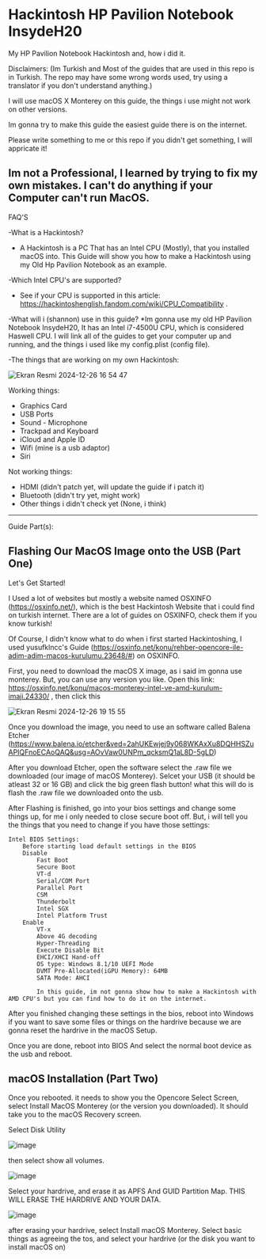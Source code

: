 # Hackintosh HP Pavilion Notebook InsydeH20
My HP Pavilion Notebook Hackintosh and, how i did it.

Disclaimers:
(Im Turkish and Most of the guides that are used in this repo is in Turkish. The repo may have some wrong words used, try using a translator if you don't understand anything.)

I will use macOS X Monterey on this guide, the things i use might not work on other versions.

Im gonna try to make this guide the easiest guide there is on the internet.

Please write something to me or this repo if you didn't get something, I will appricate it!

Im not a Professional, I learned by trying to fix my own mistakes. I can't do anything if your Computer can't run MacOS.
------------------------------------------------------------------------------------------------------------------------------------------
FAQ'S

-What is a Hackintosh?
* A Hackintosh is a PC That has an Intel CPU (Mostly), that you installed macOS into. This Guide will show you how to make a Hackintosh using my Old Hp Pavilion Notebook as an example.

-Which Intel CPU's are supported?
* See if your CPU is supported in this article: https://hackintoshenglish.fandom.com/wiki/CPU_Compatibility .

-What will i (shannon) use in this guide?
*Im gonna use my old HP Pavilion Notebook InsydeH20, It has an Intel i7-4500U CPU, which is considered Haswell CPU. I will link all of the guides to get your computer up and running, and the things i used like my config.plist (config file).

-The things that are working on my own Hackintosh:

![Ekran Resmi 2024-12-26 16 54 47](https://github.com/user-attachments/assets/afc8756d-cd00-401d-8315-84d8540fcddc)

Working things:
* Graphics Card
* USB Ports
* Sound - Microphone
* Trackpad and Keyboard
* iCloud and Apple ID
* Wifi (mine is a usb adaptor)
* Siri

Not working things:
* HDMI (didn't patch yet, will update the guide if i patch it)
* Bluetooth (didn't try yet, might work)
* Other things i didn't check yet (None, i think)
  
------------------------------------------------------------------------------------------------------------------------------------------

Guide Part(s):

Flashing Our MacOS Image onto the USB (Part One)
------------------------------------------------------------------------------------------------------------------------------------------

Let's Get Started!

I Used a lot of websites but mostly a website named OSXINFO (https://osxinfo.net/), which is the best Hackintosh Website that i could find on turkish internet. There are a lot of guides on OSXINFO, check them if you know turkish!

Of Course, I didn't know what to do when i first started Hackintoshing, I used yusufklncc's Guide (https://osxinfo.net/konu/rehber-opencore-ile-adim-adim-macos-kurulumu.23648/#) on OSXINFO. 

First, you need to download the macOS X image, as i said im gonna use monterey. But, you can use any version you like.
Open this link: https://osxinfo.net/konu/macos-monterey-intel-ve-amd-kurulum-imaji.24330/ , then click this

![Ekran Resmi 2024-12-26 19 15 55](https://github.com/user-attachments/assets/a18ab901-fdc3-48a5-a0a4-20a5b06e3c90)

Once you download the image, you need to use an software called Balena Etcher (https://www.balena.io/etcher&ved=2ahUKEwjej9y068WKAxXu8DQHHSZuAPIQFnoECAoQAQ&usg=AOvVaw0UNPm_qcksmQ1aL8D-5gLD)

After you download Etcher, open the software select the .raw file we downloaded (our image of macOS Monterey). Selcet your USB (it should be atleast 32 or 16 GB) and click the big green flash button! what this will do is flash the .raw file we downloaded onto the usb.

After Flashing is finished, go into your bios settings and change some things up, for me i only needed to close secure boot off. But, i will tell you the things that you need to change if you have those settings:


    Intel BIOS Settings:
        Before starting load default settings in the BIOS
        Disable
            Fast Boot
            Secure Boot
            VT-d
            Serial/COM Port
            Parallel Port
            CSM
            Thunderbolt
            Intel SGX
            Intel Platform Trust
        Enable
            VT-x
            Above 4G decoding
            Hyper-Threading
            Execute Disable Bit
            EHCI/XHCI Hand-off
            OS type: Windows 8.1/10 UEFI Mode
            DVMT Pre-Allocated(iGPU Memory): 64MB
            SATA Mode: AHCI

            In this guide, im not gonna show how to make a Hackintosh with AMD CPU's but you can find how to do it on the internet.

After you finished changing these settings in the bios, reboot into Windows if you want to save some files or things on the hardrive because we are gonna reset the hardrive in the macOS Setup.

Once you are done, reboot into BIOS And select the normal boot device as the usb and reboot.

macOS Installation (Part Two)
------------------------------------------------------------------------------------------------------------------------------------------

Once you rebooted. it needs to show you the Opencore Select Screen, select Install MacOS Monterey (or the version you downloaded).
It should take you to the macOS Recovery screen.

Select Disk Utility

![image](https://github.com/user-attachments/assets/e1d332ce-3c24-4cd4-bdaa-e25b4c52989e)

then select show all volumes.

![image](https://github.com/user-attachments/assets/73dbc6ce-ee26-44c3-817f-c9ba7321f043)

Select your hardrive, and erase it as APFS And GUID Partition Map. THIS WILL ERASE THE HARDRIVE AND YOUR DATA.

![image](https://github.com/user-attachments/assets/ee9c9847-bf79-408a-9df3-66a7d64d1497)

after erasing your hardrive, select Install macOS Monterey. Select basic things as agreeing the tos, and select your hardrive (or the disk you want to install macOS on)








